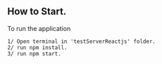 
## How to Start.
To run the application
```
1/ Open terminal in 'testServerReactjs' folder.
2/ run npm install.
3/ run npm start.
```
